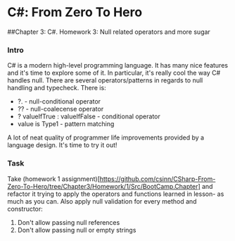 # C#: From Zero To Hero
##Chapter 3: C#. Homework 3: Null related operators and more sugar
### Intro
C# is a modern high-level programming language. It has many nice features and it's time to explore some of it.
In particular, it's really cool the way C# handles null. There are several operators/patterns in regards to null handling and typecheck.
There is:
- ?. - null-conditional operator
- ?? - null-coalecense operator
- ? valueIfTrue : valueIfFalse - conditional operator
- value is Type1 - pattern matching  

A lot of neat quality of programmer life improvements provided by a language design. It's time to try it out!

### Task
Take (homework 1 assignment)[https://github.com/csinn/CSharp-From-Zero-To-Hero/tree/Chapter3/Homework/1/Src/BootCamp.Chapter]
and refactor it trying to apply the operators and functions learned in lesson- as much as you can.
Also apply null validation for every method and constructor:
1) Don't allow passing null references  
2) Don't allow passing null or empty strings
